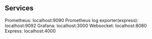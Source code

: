 ## Services
Prometheus: localhost:9090
Prometheus log exporter(express): localhost:9092
Grafana: localhost:3000
Websocket: localhost:8080
Express: localhost:4000
